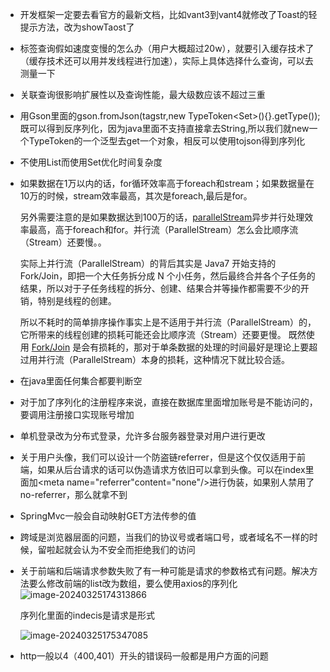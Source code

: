 * 开发框架一定要去看官方的最新文档，比如vant3到vant4就修改了Toast的轻提示方法，改为showTaost了

* 标签查询假如速度变慢的怎么办（用户大概超过20w），就要引入缓存技术了（缓存技术还可以用并发线程进行加速），实际上具体选择什么查询，可以去测量一下

* 关联查询很影响扩展性以及查询性能，最大级数应该不超过三重

* 用Gson里面的gson.fromJson(tagstr,new TypeToken<Set<String>>(){}.getType());既可以得到反序列化，因为java里面不支持直接拿去String<List>,所以我们就new一个TypeToken的一个泛型去get一个对象，相反可以使用tojson得到序列化

* 不使用List而使用Set优化时间复杂度

* 如果数据在1万以内的话，for循环效率高于foreach和stream；如果数据量在10万的时候，stream效率最高，其次是foreach,最后是for。

  另外需要注意的是如果数据达到100万的话，[parallelStream](https://so.csdn.net/so/search?q=parallelStream&spm=1001.2101.3001.7020)异步并行处理效率最高，高于foreach和for。并行流（ParallelStream）怎么会比顺序流（Stream）还要慢。。

  实际上并行流（ParallelStream）的背后其实是 Java7 开始支持的 Fork/Join，即把一个大任务拆分成 N 个小任务，然后最终合并各个子任务的结果，所以对于子任务线程的拆分、创建、结果合并等操作都需要不少的开销，特别是线程的创建。

  所以不耗时的简单排序操作事实上是不适用于并行流（ParallelStream）的，它所带来的线程创建的损耗可能还会比顺序流（Stream）还要更慢。
  既然使用 [Fork/Join](https://mp.weixin.qq.com/s/YQa2_daDZbJsTxrqv45-QQ) 是会有损耗的，那对于单条数据的处理的时间最好是理论上要超过用并行流（ParallelStream）本身的损耗，这种情况下就比较合适。

* 在java里面任何集合都要判断空

* 对于加了序列化的注册程序来说，直接在数据库里面增加账号是不能访问的，要调用注册接口实现账号增加

* 单机登录改为分布式登录，允许多台服务器登录对用户进行更改

* 关于用户头像，我们可以设计一个防盗链referrer，但是这个仅仅适用于前端，如果从后台请求的话可以伪造请求方依旧可以拿到头像。可以在index里面加<meta name="referrer"content="none"/>进行伪装，如果别人禁用了no-referrer，那么就拿不到

* SpringMvc一般会自动映射GET方法传参的值

* 跨域是浏览器层面的问题，当我们的协议号或者端口号，或者域名不一样的时候，留啦起就会认为不安全而拒绝我们的访问

* 关于前端和后端请求参数失败了有一种可能是请求的参数格式有问题。解决方法要么修改前端的list改为数组，要么使用axios的序列化![image-20240325174313866](C:\Users\fishman\AppData\Roaming\Typora\typora-user-images\image-20240325174313866.png)

  序列化里面的indecis是请求是形式

  ![image-20240325175347085](C:\Users\fishman\AppData\Roaming\Typora\typora-user-images\image-20240325175347085.png)

  

* http一般以4（400,401）开头的错误码一般都是用户方面的问题